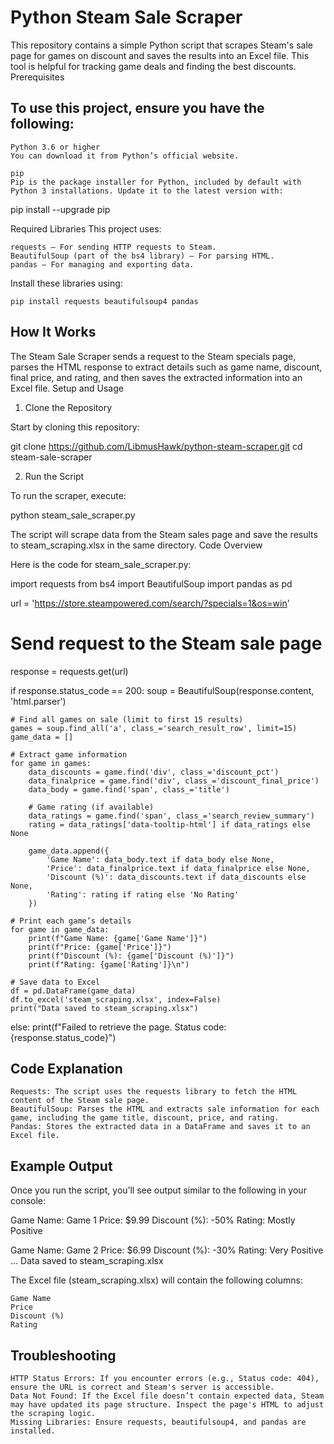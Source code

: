 # Python Steam Sale Scraper

This repository contains a simple Python script that scrapes Steam's sale page for games on discount and saves the results into an Excel file. This tool is helpful for tracking game deals and finding the best discounts.
Prerequisites

## To use this project, ensure you have the following:

    Python 3.6 or higher
    You can download it from Python’s official website.

    pip
    Pip is the package installer for Python, included by default with Python 3 installations. Update it to the latest version with:

pip install --upgrade pip

Required Libraries
This project uses:

    requests – For sending HTTP requests to Steam.
    BeautifulSoup (part of the bs4 library) – For parsing HTML.
    pandas – For managing and exporting data.

Install these libraries using:

    pip install requests beautifulsoup4 pandas

## How It Works

The Steam Sale Scraper sends a request to the Steam specials page, parses the HTML response to extract details such as game name, discount, final price, and rating, and then saves the extracted information into an Excel file.
Setup and Usage
1. Clone the Repository

Start by cloning this repository:

git clone https://github.com/LibmusHawk/python-steam-scraper.git
cd steam-sale-scraper

2. Run the Script

To run the scraper, execute:

python steam_sale_scraper.py

The script will scrape data from the Steam sales page and save the results to steam_scraping.xlsx in the same directory.
Code Overview

Here is the code for steam_sale_scraper.py:

import requests
from bs4 import BeautifulSoup
import pandas as pd

url = 'https://store.steampowered.com/search/?specials=1&os=win'

# Send request to the Steam sale page
response = requests.get(url)

if response.status_code == 200:
    soup = BeautifulSoup(response.content, 'html.parser')
    
    # Find all games on sale (limit to first 15 results)
    games = soup.find_all('a', class_='search_result_row', limit=15)
    game_data = []
    
    # Extract game information
    for game in games:
        data_discounts = game.find('div', class_='discount_pct')  
        data_finalprice = game.find('div', class_='discount_final_price')
        data_body = game.find('span', class_='title')
        
        # Game rating (if available)
        data_ratings = game.find('span', class_='search_review_summary')
        rating = data_ratings['data-tooltip-html'] if data_ratings else None

        game_data.append({
            'Game Name': data_body.text if data_body else None,
            'Price': data_finalprice.text if data_finalprice else None,
            'Discount (%)': data_discounts.text if data_discounts else None,
            'Rating': rating if rating else 'No Rating'
        })

    # Print each game’s details
    for game in game_data:
        print(f"Game Name: {game['Game Name']}")
        print(f"Price: {game['Price']}")
        print(f"Discount (%): {game['Discount (%)']}")
        print(f"Rating: {game['Rating']}\n")

    # Save data to Excel
    df = pd.DataFrame(game_data)
    df.to_excel('steam_scraping.xlsx', index=False)
    print("Data saved to steam_scraping.xlsx")

else:
    print(f"Failed to retrieve the page. Status code: {response.status_code}")

## Code Explanation

    Requests: The script uses the requests library to fetch the HTML content of the Steam sale page.
    BeautifulSoup: Parses the HTML and extracts sale information for each game, including the game title, discount, price, and rating.
    Pandas: Stores the extracted data in a DataFrame and saves it to an Excel file.

## Example Output

Once you run the script, you’ll see output similar to the following in your console:

Game Name: Game 1
Price: $9.99
Discount (%): -50%
Rating: Mostly Positive

Game Name: Game 2
Price: $6.99
Discount (%): -30%
Rating: Very Positive
...
Data saved to steam_scraping.xlsx

The Excel file (steam_scraping.xlsx) will contain the following columns:

    Game Name
    Price
    Discount (%)
    Rating

## Troubleshooting

    HTTP Status Errors: If you encounter errors (e.g., Status code: 404), ensure the URL is correct and Steam's server is accessible.
    Data Not Found: If the Excel file doesn’t contain expected data, Steam may have updated its page structure. Inspect the page's HTML to adjust the scraping logic.
    Missing Libraries: Ensure requests, beautifulsoup4, and pandas are installed.
